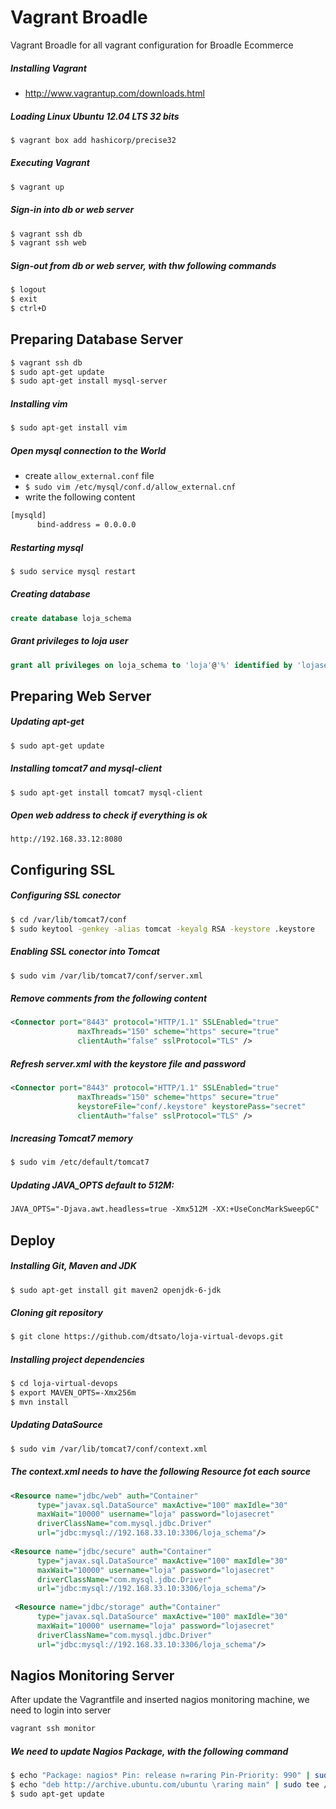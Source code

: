 # Vagrant Broadle
Vagrant Broadle for all vagrant configuration for Broadle Ecommerce


##### Installing Vagrant
* http://www.vagrantup.com/downloads.html

##### Loading Linux Ubuntu 12.04 LTS 32 bits
```bash
$ vagrant box add hashicorp/precise32
```

##### Executing Vagrant
```bash
$ vagrant up
```

##### Sign-in into db or web server
```bash
$ vagrant ssh db
$ vagrant ssh web
``` 

##### Sign-out from db or web server, with thw following commands
```bash
$ logout
$ exit
$ ctrl+D
```

Preparing Database Server
----------------------------------------
```bash
$ vagrant ssh db
$ sudo apt-get update
$ sudo apt-get install mysql-server
```

##### Installing vim
```bash
$ sudo apt-get install vim
```

##### Open mysql connection to the World 
* create `allow_external.conf` file
* `$ sudo vim /etc/mysql/conf.d/allow_external.cnf`
* write the following content

```bash
[mysqld]
      bind-address = 0.0.0.0
```

##### Restarting mysql
```bash
$ sudo service mysql restart
```

##### Creating database
```sql
create database loja_schema
```

##### Grant privileges to loja user
```sql
grant all privileges on loja_schema to 'loja'@'%' identified by 'lojasecret';
```

Preparing Web Server
--------------------

##### Updating apt-get
```bash
$ sudo apt-get update
```

##### Installing tomcat7 and mysql-client
```bash
$ sudo apt-get install tomcat7 mysql-client
```

##### Open web address to check if everything is ok
```
http://192.168.33.12:8080
```

Configuring SSL
--------------------

##### Configuring SSL conector
```bash
$ cd /var/lib/tomcat7/conf
$ sudo keytool -genkey -alias tomcat -keyalg RSA -keystore .keystore
```

##### Enabling SSL conector into Tomcat
```bash
$ sudo vim /var/lib/tomcat7/conf/server.xml
```

##### Remove comments from the following content
```xml
<Connector port="8443" protocol="HTTP/1.1" SSLEnabled="true"
               maxThreads="150" scheme="https" secure="true"
               clientAuth="false" sslProtocol="TLS" />
```

##### Refresh server.xml with the keystore file and password
```xml
<Connector port="8443" protocol="HTTP/1.1" SSLEnabled="true"
               maxThreads="150" scheme="https" secure="true"
               keystoreFile="conf/.keystore" keystorePass="secret"
               clientAuth="false" sslProtocol="TLS" />
```

##### Increasing Tomcat7 memory
```bash
$ sudo vim /etc/default/tomcat7
```

##### Updating JAVA_OPTS default to 512M:
```xml
JAVA_OPTS="-Djava.awt.headless=true -Xmx512M -XX:+UseConcMarkSweepGC"
```

Deploy
------

##### Installing Git, Maven and JDK
```bash
$ sudo apt-get install git maven2 openjdk-6-jdk
```

##### Cloning git repository
```bash
$ git clone https://github.com/dtsato/loja-virtual-devops.git
```

##### Installing project dependencies
```bash
$ cd loja-virtual-devops
$ export MAVEN_OPTS=-Xmx256m
$ mvn install
```

##### Updating DataSource 
```bash
$ sudo vim /var/lib/tomcat7/conf/context.xml
```

##### The context.xml needs to have the following Resource fot each source

```xml
<Resource name="jdbc/web" auth="Container"
      type="javax.sql.DataSource" maxActive="100" maxIdle="30"
      maxWait="10000" username="loja" password="lojasecret"
      driverClassName="com.mysql.jdbc.Driver"
      url="jdbc:mysql://192.168.33.10:3306/loja_schema"/>
      
<Resource name="jdbc/secure" auth="Container"
      type="javax.sql.DataSource" maxActive="100" maxIdle="30"
      maxWait="10000" username="loja" password="lojasecret"
      driverClassName="com.mysql.jdbc.Driver"
      url="jdbc:mysql://192.168.33.10:3306/loja_schema"/>
      
 <Resource name="jdbc/storage" auth="Container"
      type="javax.sql.DataSource" maxActive="100" maxIdle="30"
      maxWait="10000" username="loja" password="lojasecret"
      driverClassName="com.mysql.jdbc.Driver"
      url="jdbc:mysql://192.168.33.10:3306/loja_schema"/>      
```

## Nagios Monitoring Server

After update the Vagrantfile and inserted nagios monitoring machine, we need to login into server

```bash
vagrant ssh monitor
```

##### We need to update Nagios Package, with the following command

```bash
$ echo "Package: nagios* Pin: release n=raring Pin-Priority: 990" | sudo tee /etc/apt/preferences.d/nagios
$ echo "deb http://archive.ubuntu.com/ubuntu \raring main" | sudo tee /etc/apt/sources.list.d/raring.list
$ sudo apt-get update
```
